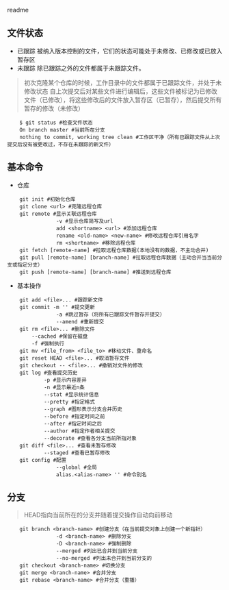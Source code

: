readme

## 文件状态 ##
* 已跟踪
被纳入版本控制的文件，它们的状态可能处于未修改、已修改或已放入暂存区
* 未跟踪
除已跟踪之外的文件都属于未跟踪文件。
> 初次克隆某个仓库的时候，工作目录中的文件都属于已跟踪文件，并处于未修改状态
自上次提交后对某些文件进行编辑后，这些文件被标记为已修改文件（已修改），将这些修改后的文件放入暂存区（已暂存），然后提交所有暂存的修改（未修改）

```
	$ git status #检查文件状态
	On branch master #当前所在分支
	nothing to commit, working tree clean #工作区干净（所有已跟踪文件从上次提交后没有被更改过，不存在未跟踪的新文件）
```

## 基本命令 ##
* 仓库
``` 
	git init #初始化仓库
	git clone <url> #克隆远程仓库
	git remote #显示关联远程仓库
				-v #显示仓库简写及url
				add <shortname> <url> #添加远程仓库
				rename <old-name> <new-name> #修改远程仓库引用名字
				rm <shortname> #移除远程仓库
	git fetch [remote-name] #拉取远程仓库数据(本地没有的数据，不主动合并)
	git pull [remote-name] [branch-name] #拉取远程仓库数据（主动合并当当前分支或指定分支）
	git push [remote-name] [branch-name] #推送到远程仓库
```

* 基本操作
``` 
	git add <file>... #跟踪新文件
	git commit -m '' #提交更新
			 	-a #跳过暂存（将所有已跟踪文件暂存并提交）
			 	--amend #重新提交
	git rm <file>... #删除文件
		--cached #保留在磁盘
		-f #强制执行
	git mv <file_from> <file_to> #移动文件、重命名
	git reset HEAD <file>... #取消暂存文件
	git checkout -- <file>... #撤销对文件的修改
	git log #查看提交历史
			-p #显示内容差异
			-n #显示最近n条
			--stat #显示统计信息
			--pretty #指定格式
			--graph #图形表示分支合并历史
			--before #指定时间之前
			--after #指定时间之后
			--author #指定作者相关提交
			--decorate #查看各分支当前所指对象
	git diff <file>... #查看未暂存修改
			--staged #查看已暂存修改
	git config #配置
				--global #全局
				alias.<alias-name> '' #命令别名
```

## 分支 ##
>HEAD指向当前所在的分支并随着提交操作自动向前移动

```	
	git branch <branch-name> #创建分支（在当前提交对象上创建一个新指针）
				-d <branch-name> #删除分支
				-D <branch-name> #强制删除
				--merged #列出已合并到当前分支
				--no-merged #列出未合并到当前分支的
	git checkout <branch-name> #切换分支
	git merge <branch-name> #合并分支
	git rebase <branch-name> #合并分支（重播）
```
